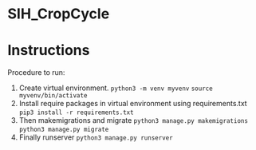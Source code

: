 # SIH_CropCycle
# Instructions 
  Procedure to run:
1) Create virtual environment.
   ```python3 -m venv myvenv```
   ```source myvenv/bin/activate```
2) Install require packages in virtual environment using requirements.txt
   ```pip3 install -r requirements.txt```
3) Then makemigrations and migrate
   ```python3 manage.py makemigrations ```
   ```python3 manage.py migrate```
4) Finally runserver
   ```python3 manage.py runserver```
